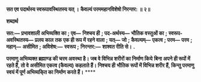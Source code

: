 **सत एव पदार्थस्य स्वरूपावस्थितस्य यत् ।** **कैवल्यं परममहानविशेषो निरन्तर: ॥ २॥** 

**शब्दार्थ** 

**सत:—** **प्रभावशाली अभिव्यक्ति का** **; एव—** **निश्चय ही** **; पद-अर्थस्य—** **भौतिक वस्तुओं का** **; स्वरूप-अवस्थितस्य—** **प्रलय काल** **तक एक ही रूप में रहने वाला** **; यत्—** **जो** **; कैवल्यम्—** **एकत्व** **; परम—** **परम** **; महान्—** **असीमित** **; अविशेष:—** **स्वरूप** **;** **निरन्तर:—** **शाश्वत रीति से।** **.** 

**परमाणु अभिव्यक्त ब्रह्माण्ड की चरम अवस्था है। जब वे विभिन्न शरीरों का निर्माण किये** **बिना अपने ही रूपों में रहते हैं, तो वे असीमित एकत्व (कैवल्य) कहलाते हैं। निश्चय ही** **भौतिक रूपों में विभिन्न शरीर हैं, किन्तु परमाणु स्वयं में पूर्ण अभिव्यकि्त का निर्माण करते हैं।** **** 
